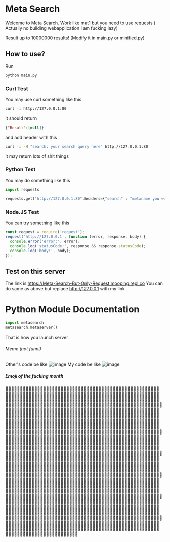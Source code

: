 # Meta Search

Welcome to Meta Search. Work like mat1 but you need to use requests ( Actually no building webapplication I am fucking lazy)

Result up to 10000000 results! (Modify it in main.py or minified.py)

## How to use?

Run
```bash
python main.py
```
### Curl Test
You may use curl something like this
```bash
curl -i http://127.0.0.1:80
```
it should return
```json 
{"Result":[null]}
```
and add header with this

```bash
curl -i -H "search: your search query here" http://127.0.0.1:80
```
it may return lots of shit things
### Python Test
You may do something like this
```py
import requests

requests.get("http://127.0.0.1:80",headers={"search" : "metaname you want to search"})
```
### Node.JS Test
You can try something like this
```js
const request = require('request');
request('http://127.0.0.1', function (error, response, body) {
  console.error('error:', error);
  console.log('statusCode:', response && response.statusCode); 
  console.log('body:', body); 
});
```
## Test on this server
The link is https://Meta-Search-But-Only-Request.mooping.repl.co
You can do same as above but replace http://127.0.0.1 with my link
# Python Module Documentation
```py
import metasearch
metasearch.metaserver()
```
That is how you launch server
###### Meme (not funni)
Other's code be like
![image](https://user-images.githubusercontent.com/59832159/124351290-b2ffb280-dc23-11eb-8843-a06aa648e58f.png)
My code be like
![image](https://user-images.githubusercontent.com/59832159/124351322-de829d00-dc23-11eb-8388-16aa4e7780cd.png)
##### Emoji of the fucking month
🐱‍💻🐱‍💻🐱‍💻🐱‍💻🐱‍💻🐱‍💻🐱‍💻🐱‍💻🐱‍💻🐱‍💻🐱‍💻🐱‍💻🐱‍💻🐱‍💻🐱‍💻🐱‍💻🐱‍💻🐱‍💻🐱‍👓🐱‍🏍👀👀👀🐱‍💻🐱‍💻🐱‍💻🐱‍💻🐱‍💻🐱‍💻🐱‍💻🐱‍💻🐱‍💻🐱‍💻🐱‍💻🐱‍💻🐱‍💻🐱‍💻🐱‍💻🐱‍💻🐱‍💻🐱‍💻🐱‍👓🐱‍🏍👀👀👀🐱‍💻🐱‍💻🐱‍💻🐱‍💻🐱‍💻🐱‍💻🐱‍💻🐱‍💻🐱‍💻🐱‍💻🐱‍💻🐱‍💻🐱‍💻🐱‍💻🐱‍💻🐱‍💻🐱‍💻🐱‍💻🐱‍👓🐱‍🏍👀👀👀🐱‍💻🐱‍💻🐱‍💻🐱‍💻🐱‍💻🐱‍💻🐱‍💻🐱‍💻🐱‍💻🐱‍💻🐱‍💻🐱‍💻🐱‍💻🐱‍💻🐱‍💻🐱‍💻🐱‍💻🐱‍💻🐱‍👓🐱‍🏍👀👀👀🐱‍💻🐱‍💻🐱‍💻🐱‍💻🐱‍💻🐱‍💻🐱‍💻🐱‍💻🐱‍💻🐱‍💻🐱‍💻🐱‍💻🐱‍💻🐱‍💻🐱‍💻🐱‍💻🐱‍💻🐱‍💻🐱‍👓🐱‍🏍👀👀👀🐱‍💻🐱‍💻🐱‍💻🐱‍💻🐱‍💻🐱‍💻🐱‍💻🐱‍💻🐱‍💻🐱‍💻🐱‍💻🐱‍💻🐱‍💻🐱‍💻🐱‍💻🐱‍💻🐱‍💻🐱‍💻🐱‍👓🐱‍🏍👀👀👀🐱‍💻🐱‍💻🐱‍💻🐱‍💻🐱‍💻🐱‍💻🐱‍💻🐱‍💻🐱‍💻🐱‍💻🐱‍💻🐱‍💻🐱‍💻🐱‍💻🐱‍💻🐱‍💻🐱‍💻🐱‍💻🐱‍👓🐱‍🏍👀👀👀🐱‍💻🐱‍💻🐱‍💻🐱‍💻🐱‍💻🐱‍💻🐱‍💻🐱‍💻🐱‍💻🐱‍💻🐱‍💻🐱‍💻🐱‍💻🐱‍💻🐱‍💻🐱‍💻🐱‍💻🐱‍💻🐱‍👓🐱‍🏍👀👀👀🐱‍💻🐱‍💻🐱‍💻🐱‍💻🐱‍💻🐱‍💻🐱‍💻🐱‍💻🐱‍💻🐱‍💻🐱‍💻🐱‍💻🐱‍💻🐱‍💻🐱‍💻🐱‍💻🐱‍💻🐱‍💻🐱‍👓🐱‍🏍👀👀👀🐱‍💻🐱‍💻🐱‍💻🐱‍💻🐱‍💻🐱‍💻🐱‍💻🐱‍💻🐱‍💻🐱‍💻🐱‍💻🐱‍💻🐱‍💻🐱‍💻🐱‍💻🐱‍💻🐱‍💻🐱‍💻🐱‍👓🐱‍🏍👀👀👀🐱‍💻🐱‍💻🐱‍💻🐱‍💻🐱‍💻🐱‍💻🐱‍💻🐱‍💻🐱‍💻🐱‍💻🐱‍💻🐱‍💻🐱‍💻🐱‍💻🐱‍💻🐱‍💻🐱‍💻🐱‍💻🐱‍👓🐱‍🏍👀👀👀🐱‍💻🐱‍💻🐱‍💻🐱‍💻🐱‍💻🐱‍💻🐱‍💻🐱‍💻🐱‍💻🐱‍💻🐱‍💻🐱‍💻🐱‍💻🐱‍💻🐱‍💻🐱‍💻🐱‍💻🐱‍💻🐱‍👓🐱‍🏍👀👀👀🐱‍💻🐱‍💻🐱‍💻🐱‍💻🐱‍💻🐱‍💻🐱‍💻🐱‍💻🐱‍💻🐱‍💻🐱‍💻🐱‍💻🐱‍💻🐱‍💻🐱‍💻🐱‍💻🐱‍💻🐱‍💻🐱‍👓🐱‍🏍👀👀👀🐱‍💻🐱‍💻🐱‍💻🐱‍💻🐱‍💻🐱‍💻🐱‍💻🐱‍💻🐱‍💻🐱‍💻🐱‍💻🐱‍💻🐱‍💻🐱‍💻🐱‍💻🐱‍💻🐱‍💻🐱‍💻🐱‍👓🐱‍🏍👀👀👀🐱‍💻🐱‍💻🐱‍💻🐱‍💻🐱‍💻🐱‍💻🐱‍💻🐱‍💻🐱‍💻🐱‍💻🐱‍💻🐱‍💻🐱‍💻🐱‍💻🐱‍💻🐱‍💻🐱‍💻🐱‍💻🐱‍👓🐱‍🏍👀👀👀🐱‍💻🐱‍💻🐱‍💻🐱‍💻🐱‍💻🐱‍💻🐱‍💻🐱‍💻🐱‍💻🐱‍💻🐱‍💻🐱‍💻🐱‍💻🐱‍💻🐱‍💻🐱‍💻🐱‍💻🐱‍💻🐱‍👓🐱‍🏍👀👀👀🐱‍💻🐱‍💻🐱‍💻🐱‍💻🐱‍💻🐱‍💻🐱‍💻🐱‍💻🐱‍💻🐱‍💻🐱‍💻🐱‍💻🐱‍💻🐱‍💻🐱‍💻🐱‍💻🐱‍💻🐱‍💻🐱‍👓🐱‍🏍👀👀👀🐱‍💻🐱‍💻🐱‍💻🐱‍💻🐱‍💻🐱‍💻🐱‍💻🐱‍💻🐱‍💻🐱‍💻🐱‍💻🐱‍💻🐱‍💻🐱‍💻🐱‍💻🐱‍💻🐱‍💻🐱‍💻🐱‍👓🐱‍🏍👀👀👀🐱‍💻🐱‍💻🐱‍💻🐱‍💻🐱‍💻🐱‍💻🐱‍💻🐱‍💻🐱‍💻🐱‍💻🐱‍💻🐱‍💻🐱‍💻🐱‍💻🐱‍💻🐱‍💻🐱‍💻🐱‍💻🐱‍👓🐱‍🏍👀👀👀🐱‍💻🐱‍💻🐱‍💻🐱‍💻🐱‍💻🐱‍💻🐱‍💻🐱‍💻🐱‍💻🐱‍💻🐱‍💻🐱‍💻🐱‍💻🐱‍💻🐱‍💻🐱‍💻🐱‍💻🐱‍💻🐱‍👓🐱‍🏍👀👀👀🐱‍💻🐱‍💻🐱‍💻🐱‍💻🐱‍💻🐱‍💻🐱‍💻🐱‍💻🐱‍💻🐱‍💻🐱‍💻🐱‍💻🐱‍💻🐱‍💻🐱‍💻🐱‍💻🐱‍💻🐱‍💻🐱‍👓🐱‍🏍👀👀👀🐱‍💻🐱‍💻🐱‍💻🐱‍💻🐱‍💻🐱‍💻🐱‍💻🐱‍💻🐱‍💻🐱‍💻🐱‍💻🐱‍💻🐱‍💻🐱‍💻🐱‍💻🐱‍💻🐱‍💻🐱‍💻🐱‍👓🐱‍🏍👀👀👀🐱‍💻🐱‍💻🐱‍💻🐱‍💻🐱‍💻🐱‍💻🐱‍💻🐱‍💻🐱‍💻🐱‍💻🐱‍💻🐱‍💻🐱‍💻🐱‍💻🐱‍💻🐱‍💻🐱‍💻🐱‍💻🐱‍👓🐱‍🏍👀👀👀🐱‍💻🐱‍💻🐱‍💻🐱‍💻🐱‍💻🐱‍💻🐱‍💻🐱‍💻🐱‍💻🐱‍💻🐱‍💻🐱‍💻🐱‍💻🐱‍💻🐱‍💻🐱‍💻🐱‍💻🐱‍💻🐱‍👓🐱‍🏍👀👀👀🐱‍💻🐱‍💻🐱‍💻🐱‍💻🐱‍💻🐱‍💻🐱‍💻🐱‍💻🐱‍💻🐱‍💻🐱‍💻🐱‍💻🐱‍💻🐱‍💻🐱‍💻🐱‍💻🐱‍💻🐱‍💻🐱‍👓🐱‍🏍👀👀👀🐱‍💻🐱‍💻🐱‍💻🐱‍💻🐱‍💻🐱‍💻🐱‍💻🐱‍💻🐱‍💻🐱‍💻🐱‍💻🐱‍💻🐱‍💻🐱‍💻🐱‍💻🐱‍💻🐱‍💻🐱‍💻🐱‍👓🐱‍🏍👀👀👀🐱‍💻🐱‍💻🐱‍💻🐱‍💻🐱‍💻🐱‍💻🐱‍💻🐱‍💻🐱‍💻🐱‍💻🐱‍💻🐱‍💻🐱‍💻🐱‍💻🐱‍💻🐱‍💻🐱‍💻🐱‍💻🐱‍👓🐱‍🏍👀👀👀🐱‍💻🐱‍💻🐱‍💻🐱‍💻🐱‍💻🐱‍💻🐱‍💻🐱‍💻🐱‍💻🐱‍💻🐱‍💻🐱‍💻🐱‍💻🐱‍💻🐱‍💻🐱‍💻🐱‍💻🐱‍💻🐱‍👓🐱‍🏍👀👀👀🐱‍💻🐱‍💻🐱‍💻🐱‍💻🐱‍💻🐱‍💻🐱‍💻🐱‍💻🐱‍💻🐱‍💻🐱‍💻🐱‍💻🐱‍💻🐱‍💻🐱‍💻🐱‍💻🐱‍💻🐱‍💻🐱‍👓🐱‍🏍👀👀👀🐱‍💻🐱‍💻🐱‍💻🐱‍💻🐱‍💻🐱‍💻🐱‍💻🐱‍💻🐱‍💻🐱‍💻🐱‍💻🐱‍💻🐱‍💻🐱‍💻🐱‍💻🐱‍💻🐱‍💻🐱‍💻🐱‍👓🐱‍🏍👀👀👀🐱‍💻🐱‍💻🐱‍💻🐱‍💻🐱‍💻🐱‍💻🐱‍💻🐱‍💻🐱‍💻🐱‍💻🐱‍💻🐱‍💻🐱‍💻🐱‍💻🐱‍💻🐱‍💻🐱‍💻🐱‍💻🐱‍👓🐱‍🏍👀👀👀🐱‍💻🐱‍💻🐱‍💻🐱‍💻🐱‍💻🐱‍💻🐱‍💻🐱‍💻🐱‍💻🐱‍💻🐱‍💻🐱‍💻🐱‍💻🐱‍💻🐱‍💻🐱‍💻🐱‍💻🐱‍💻🐱‍👓🐱‍🏍👀👀👀🐱‍💻🐱‍💻🐱‍💻🐱‍💻🐱‍💻🐱‍💻🐱‍💻🐱‍💻🐱‍💻🐱‍💻🐱‍💻🐱‍💻🐱‍💻🐱‍💻🐱‍💻🐱‍💻🐱‍💻🐱‍💻🐱‍👓🐱‍🏍👀👀👀🐱‍💻🐱‍💻🐱‍💻🐱‍💻🐱‍💻🐱‍💻🐱‍💻🐱‍💻🐱‍💻🐱‍💻🐱‍💻🐱‍💻🐱‍💻🐱‍💻🐱‍💻🐱‍💻🐱‍💻🐱‍💻🐱‍👓🐱‍🏍👀👀👀